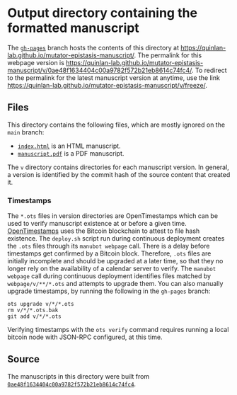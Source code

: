 # Output directory containing the formatted manuscript

The [`gh-pages`](https://github.com/quinlan-lab/mutator-epistasis-manuscript/tree/gh-pages) branch hosts the contents of this directory at <https://quinlan-lab.github.io/mutator-epistasis-manuscript/>.
The permalink for this webpage version is <https://quinlan-lab.github.io/mutator-epistasis-manuscript/v/0ae48f1634404c00a9782f572b21eb8614c74fc4/>.
To redirect to the permalink for the latest manuscript version at anytime, use the link <https://quinlan-lab.github.io/mutator-epistasis-manuscript/v/freeze/>.

## Files

This directory contains the following files, which are mostly ignored on the `main` branch:

+ [`index.html`](index.html) is an HTML manuscript.
+ [`manuscript.pdf`](manuscript.pdf) is a PDF manuscript.

The `v` directory contains directories for each manuscript version.
In general, a version is identified by the commit hash of the source content that created it.

### Timestamps

The `*.ots` files in version directories are OpenTimestamps which can be used to verify manuscript existence at or before a given time.
[OpenTimestamps](https://opentimestamps.org/) uses the Bitcoin blockchain to attest to file hash existence.
The `deploy.sh` script run during continuous deployment creates the `.ots` files through its `manubot webpage` call.
There is a delay before timestamps get confirmed by a Bitcoin block.
Therefore, `.ots` files are initially incomplete and should be upgraded at a later time, so that they no longer rely on the availability of a calendar server to verify.
The `manubot webpage` call during continuous deployment identifies files matched by `webpage/v/**/*.ots` and attempts to upgrade them.
You can also manually upgrade timestamps, by running the following in the `gh-pages` branch:

```shell
ots upgrade v/*/*.ots
rm v/*/*.ots.bak
git add v/*/*.ots
```

Verifying timestamps with the `ots verify` command requires running a local bitcoin node with JSON-RPC configured, at this time.

## Source

The manuscripts in this directory were built from
[`0ae48f1634404c00a9782f572b21eb8614c74fc4`](https://github.com/quinlan-lab/mutator-epistasis-manuscript/commit/0ae48f1634404c00a9782f572b21eb8614c74fc4).
